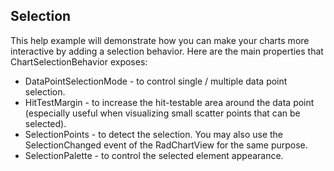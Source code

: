 ## Selection
This help example will demonstrate how you can make your charts more interactive by adding a selection behavior. Here are the main properties that ChartSelectionBehavior exposes:

  - DataPointSelectionMode - to control single / multiple data point selection.
  - HitTestMargin - to increase the hit-testable area around the data point (especially useful when visualizing small scatter points that can be selected).
  - SelectionPoints - to detect the selection. You may also use the SelectionChanged event of the RadChartView for the same purpose.
  - SelectionPalette - to control the selected element appearance. 

[//]: <keywords: scatterpointseries, datapointselectionmode, selectionpoints, selectionpalette, singleselection, chartpalette>